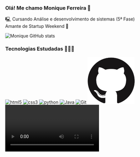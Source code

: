 ### Olá! Me chamo Monique Ferreira 💜
🖳 Cursando Análise e desenvolvimento de sistemas (5ª Fase) <br>
Amante de Startup Weekend 🚀



![Monique GitHub stats](https://github-readme-stats.vercel.app/api?username=MoniqueFerreira&show_icons=true&theme=tokyonight)



### Tecnologias Estudadas 👨🏼‍💻
<div style="display: inline-block;">
<img src="https://img.shields.io/badge/HTML5-E34F26?style=for-the-badge&logo=html5&logoColor=white" alt="html5">
 <img src="https://img.shields.io/badge/CSS-239120?&style=for-the-badge&logo=css3&logoColor=white" alt="css3">
<img src="https://img.shields.io/badge/Python-3776AB?style=for-the-badge&logo=python&logoColor=white" alt="python">
<img src="https://img.shields.io/badge/Java-ED8B00?style=for-the-badge&logo=openjdk&logoColor=white" alt="Java">
<img src="https://img.shields.io/badge/GIT-E44C30?style=for-the-badge&logo=git&logoColor=white" alt="Git">



</div>
<img src="https://raw.githubusercontent.com/github/explore/78df643247d429f6cc873026c0622819ad797942/topics/github/github.png" width="150" height="150" alt="Github">
<video src="https://youtu.be/UxqUIZ6kBTI?si=yU06osLsbNHgMMcq"></video>




